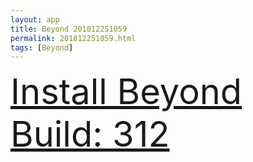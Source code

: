 ```yaml
---
layout: app
title: Beyond 201812251059
permalink: 201812251059.html
tags: [Beyond]
---
```

<div class="pure-g">
    <div class="pure-u-1-1" style="font-size: 4em">
        <a class="pure-button-primary" href="itms-services://?action=download-manifest&url=https%3A%2F%2Flitsungyisigono.github.io%2FTestScript%2Fmanifests%2F201812251059.plist"><i class="fa fa-download" aria-hidden="true"></i>Install Beyond Build: 312</a>
    </div>
</div>